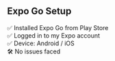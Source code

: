## Expo Go Setup

✅ Installed Expo Go from Play Store  
✅ Logged in to my Expo account  
✅ Device: Android / iOS  
🛠️ No issues faced
